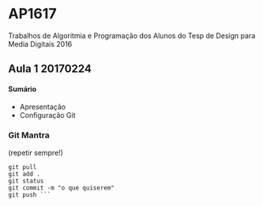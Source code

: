 # AP1617
Trabalhos de Algoritmia e Programação dos Alunos do Tesp de Design para Media Digitais 2016


## Aula 1 20170224

#### Sumário
* Apresentação
* Configuração Git

### Git Mantra
(repetir sempre!)
```gitshell
git pull
git add .
git status
git commit -m "o que quiserem"
git push ```
